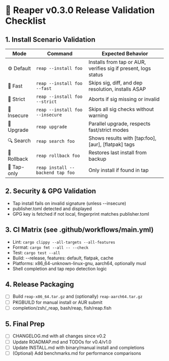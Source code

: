 # 🧪 Reaper v0.3.0 Release Validation Checklist

## 1. Install Scenario Validation

| Mode      | Command                                 | Expected Behavior                                                      |
|-----------|-----------------------------------------|-----------------------------------------------------------------------|
| ⚙️ Default | `reap --install foo`                    | Installs from tap or AUR, verifies sig if present, logs status        |
| 🚀 Fast    | `reap --install foo --fast`             | Skips sig, diff, and dep resolution, installs ASAP                    |
| 🔐 Strict  | `reap --install foo --strict`           | Aborts if sig missing or invalid                                      |
| 🚫 Insecure| `reap --install foo --insecure`         | Skips all sig checks without warning                                  |
| 🔁 Upgrade | `reap upgrade`                          | Parallel upgrade, respects fast/strict modes                          |
| 🔍 Search  | `reap search foo`                       | Shows results with [tap:foo], [aur], [flatpak] tags                  |
| 🔄 Rollback| `reap rollback foo`                     | Restores last install from backup                                     |
| 🧪 Tap-only| `reap install --backend tap foo`        | Only install if found in tap                                          |

## 2. Security & GPG Validation
- Tap install fails on invalid signature (unless --insecure)
- publisher.toml detected and displayed
- GPG key is fetched if not local, fingerprint matches publisher.toml

## 3. CI Matrix (see .github/workflows/main.yml)
- Lint: `cargo clippy --all-targets --all-features`
- Format: `cargo fmt --all -- --check`
- Test: `cargo test --all`
- Build: --release, features: default, flatpak, cache
- Platforms: x86_64-unknown-linux-gnu, aarch64, optionally musl
- Shell completion and tap repo detection logic

## 4. Release Packaging
- [ ] Build `reap-x86_64.tar.gz` and (optionally) `reap-aarch64.tar.gz`
- [ ] PKGBUILD for manual install or AUR submit
- [ ] completion/zsh/_reap, bash/reap, fish/reap.fish

## 5. Final Prep
- [ ] CHANGELOG.md with all changes since v0.2
- [ ] Update ROADMAP.md and TODOs for v0.4/v1.0
- [ ] Update INSTALL.md with binary/manual install and completions
- [ ] (Optional) Add benchmarks.md for performance comparisons
